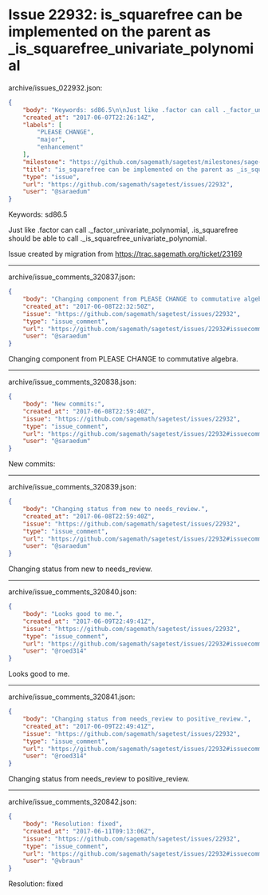 # Issue 22932: is_squarefree can be implemented on the parent as _is_squarefree_univariate_polynomial

archive/issues_022932.json:
```json
{
    "body": "Keywords: sd86.5\n\nJust like .factor can call ._factor_univariate_polynomial, .is_squarefree should be able to call ._is_squarefree_univariate_polynomial.\n\nIssue created by migration from https://trac.sagemath.org/ticket/23169\n\n",
    "created_at": "2017-06-07T22:26:14Z",
    "labels": [
        "PLEASE CHANGE",
        "major",
        "enhancement"
    ],
    "milestone": "https://github.com/sagemath/sagetest/milestones/sage-8.0",
    "title": "is_squarefree can be implemented on the parent as _is_squarefree_univariate_polynomial",
    "type": "issue",
    "url": "https://github.com/sagemath/sagetest/issues/22932",
    "user": "@saraedum"
}
```
Keywords: sd86.5

Just like .factor can call ._factor_univariate_polynomial, .is_squarefree should be able to call ._is_squarefree_univariate_polynomial.

Issue created by migration from https://trac.sagemath.org/ticket/23169





---

archive/issue_comments_320837.json:
```json
{
    "body": "Changing component from PLEASE CHANGE to commutative algebra.",
    "created_at": "2017-06-08T22:32:50Z",
    "issue": "https://github.com/sagemath/sagetest/issues/22932",
    "type": "issue_comment",
    "url": "https://github.com/sagemath/sagetest/issues/22932#issuecomment-320837",
    "user": "@saraedum"
}
```

Changing component from PLEASE CHANGE to commutative algebra.



---

archive/issue_comments_320838.json:
```json
{
    "body": "New commits:",
    "created_at": "2017-06-08T22:59:40Z",
    "issue": "https://github.com/sagemath/sagetest/issues/22932",
    "type": "issue_comment",
    "url": "https://github.com/sagemath/sagetest/issues/22932#issuecomment-320838",
    "user": "@saraedum"
}
```

New commits:



---

archive/issue_comments_320839.json:
```json
{
    "body": "Changing status from new to needs_review.",
    "created_at": "2017-06-08T22:59:40Z",
    "issue": "https://github.com/sagemath/sagetest/issues/22932",
    "type": "issue_comment",
    "url": "https://github.com/sagemath/sagetest/issues/22932#issuecomment-320839",
    "user": "@saraedum"
}
```

Changing status from new to needs_review.



---

archive/issue_comments_320840.json:
```json
{
    "body": "Looks good to me.",
    "created_at": "2017-06-09T22:49:41Z",
    "issue": "https://github.com/sagemath/sagetest/issues/22932",
    "type": "issue_comment",
    "url": "https://github.com/sagemath/sagetest/issues/22932#issuecomment-320840",
    "user": "@roed314"
}
```

Looks good to me.



---

archive/issue_comments_320841.json:
```json
{
    "body": "Changing status from needs_review to positive_review.",
    "created_at": "2017-06-09T22:49:41Z",
    "issue": "https://github.com/sagemath/sagetest/issues/22932",
    "type": "issue_comment",
    "url": "https://github.com/sagemath/sagetest/issues/22932#issuecomment-320841",
    "user": "@roed314"
}
```

Changing status from needs_review to positive_review.



---

archive/issue_comments_320842.json:
```json
{
    "body": "Resolution: fixed",
    "created_at": "2017-06-11T09:13:06Z",
    "issue": "https://github.com/sagemath/sagetest/issues/22932",
    "type": "issue_comment",
    "url": "https://github.com/sagemath/sagetest/issues/22932#issuecomment-320842",
    "user": "@vbraun"
}
```

Resolution: fixed
